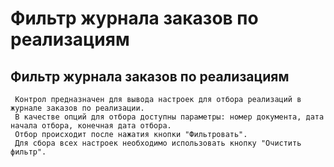 ﻿---
description: 2.4.7
---
# Фильтр журнала заказов по реализациям
## Фильтр журнала заказов по реализациям
     Контрол предназначен для вывода настроек для отбора реализаций в журнале заказов по реализации.
     В качестве опций для отбора доступны параметры: номер документа, дата начала отбора, конечная дата отбора.
     Отбор происходит после нажатия кнопки "Фильтровать".
     Для сбора всех настроек необходимо использовать кнопку "Очистить фильтр".
